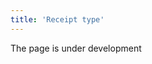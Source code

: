 ```yaml
---
title: 'Receipt type'
---
```

The page is under development

[//]: # (Типы приемки позволяют быстро отслеживать перемещение товаров и автоматизировать создание соответствующих документов. Список настроенных типов документов приемки находится в **Склад - Настройки** вкладка **Тип приемки**. Вам необходимо создать и настроить типы приемки , которые используются в вашей деятельности.)

[//]: # ()
[//]: # (![]&#40;images/Receipt_type_1.png&#41;  )

[//]: # (*Рис. 1 Список типов приемки*)

[//]: # ()
[//]: # (  )
[//]: # ()
[//]: # (Чтобы создать тип приемки нажмите кнопку Добавить и установите подходящие настройки.)

[//]: # ()
[//]: # (![]&#40;images/Receipt_type_2.png&#41;  )

[//]: # (*Рис. 2 Настройка типа приемки*)

[//]: # ()
[//]: # (  )
[//]: # ()
[//]: # (**Название** - используйте понятное вам и сотрудникам имя для типа приемки.)

[//]: # ()
[//]: # (**Код** - уникальный идентификатор настраиваемого типа документа.)

[//]: # ()
[//]: # (**Нумератор** - укажите нумератор, который будет использоваться для создания уникального номера приемки. О настройке нумераторов читайте [здесь]&#40;Numerators.md&#41;.)

[//]: # ()
[//]: # (**Место хранения** - выберите место хранения из списка, которое автоматически будет указано в поле **Место хранение** в документе Приемки этого типа.)

[//]: # ()
[//]: # (**Максимальное количество товара** - в этом поле вы можете установить максимальное количество товара, которое может быть принято. Если в Приемке будет указано большее количество, вы не сможете сохранить документ.)

[//]: # ()
[//]: # (**Размещение** - включите этот признак &#40;поставьте галочку&#41;, если хотите, чтобы в Приемке данного типа была доступна функция размещения поступившего товара.)

[//]: # ()
[//]: # (**Возврат** - включите этот признак, если настраиваемый тип поступления является возвратом товара от клиента.)

[//]: # ()
[//]: # (**Тип возврата** - укажите, какой тип отгрузки будет использован по умолчанию, если будут возвращены товары, поступившие по данному типу приемки.)

[//]: # ()
[//]: # (**Показывать количество мест** - если этот признак включен, то в заказе будут доступны колонки ![]&#40;images/number_of_seats.png&#41; )

[//]: # ()
[//]: # (**Тип документа ГИС МТ** - выберите тип документа, который будет формироваться для электронного обмена в ГИС МТ «Честный Знак»)

[//]: # ()
[//]: # (Сохраните созданный тип приемки.)

  



  
